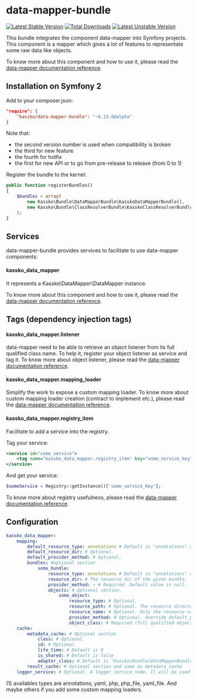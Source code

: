 data-mapper-bundle
==================

[![Latest Stable Version](https://poser.pugx.org/kassko/data-mapper-bundle/v/stable.png)](https://packagist.org/packages/kassko/data-mapper-bundle)
[![Total Downloads](https://poser.pugx.org/kassko/data-mapper-bundle/downloads.png)](https://packagist.org/packages/kassko/data-mapper-bundle)
[![Latest Unstable Version](https://poser.pugx.org/kassko/data-mapper-bundle/v/unstable.png)](https://packagist.org/packages/kassko/data-mapper-bundle)

This bundle integrates the component data-mapper into Symfony projects. This component is a mapper which gives a lot of features to representate some raw data like objects.

To know more about this component and how to use it, please read the [data-mapper documentation reference](https://github.com/kassko/data-mapper/blob/master/README.md).

Installation on Symfony 2
----------------

Add to your composer.json:
```json
"require": {
    "kassko/data-mapper-bundle": "~0.13.0@alpha"
}
```

Note that:
* the second version number is used when compatibility is broken
* the third for new feature
* the fourth for hotfix
* the first for new API or to go from pre-release to release (from 0 to 1)

Register the bundle to the kernel:
```php
public function registerBundles()
{
    $bundles = array(
        new Kassko\Bundle\DataMapperBundle\KasskoDataMapperBundle(),
        new Kassko\Bundle\ClassResolverBundle\KasskoClassResolverBundle(),
    );
}
```

Services
----------
data-mapper-bundle provides services to facilitate to use data-mapper components:

#### kassko_data_mapper ####
It represents a Kassko\DataMapper\DataMapper instance.

To know more about this component and how to use it, please read the [data-mapper documentation reference](https://github.com/kassko/data-mapper/blob/master/README.md).


Tags (dependency injection tags)
----------
#### kassko_data_mapper.listener ####
data-mapper need to be able to retrieve an object listener from its full qualified class name. To help it, register your object listener as service and tag it.
To know more about object listener, please read the [data-mapper documentation reference](https://github.com/kassko/data-mapper/blob/master/README.md).

#### kassko_data_mapper.mapping_loader ####
Simplify the work to expose a custom mapping loader.
To know more about custom mapping loader creation (contract to implement etc.), please read the [data-mapper documentation reference](https://github.com/kassko/data-mapper/blob/master/README.md).

#### kassko_data_mapper.registry_item ####
Facilitate to add a service into the registry.

Tag your service:
```xml
<service id="some_service">
    <tag name="kassko_data_mapper.registry_item" key="some_service_key">
</service>
```

And get your service:
```php
$someService = Registry::getInstance()['some_service_key'];
```
To know more about registry usefulness, please read the [data-mapper documentation reference](https://github.com/kassko/data-mapper/blob/master/README.md).


Configuration
----------
```yaml
kassko_data_mapper:
    mapping:
        default_resource_type: annotations # Default is "annotations" or other type (1).
        default_resource_dir: # Optional.
        default_provider_method: # Optional.
        bundles: #optional section
            some_bundle:
                resource_type: annotations # Default is "annotations" or other type (1).
                resource_dir: # The resource dir of the given bundle.
                provider_method: ~ # Required. Default value is null.
                objects: # Optional section.
                    some_object:
                        resource_type: # Optional.
                        resource_path: # Optional. The resource directory with the resource name. If not defined, data-mapper fallback to resource_name and prepend to it resource_dir (or default_resource_dir). So if resource_path is not defined, case resource_name and resource_dir (or default_resource_dir) must be defined.
                        resource_name: # Optional. Only the resource name (so without the directory).
                        provider_method: # Optional. Override default_provider_method.
                        object_class: # Required (full qualified object class name).
    cache:
        metadata_cache: # Optional section
            class: # Optional.
            id: # Optional.
            life_time: # Default is 0
            is_shared: # Default is false
            adapter_class: # Default is "Kassko\Bundle\DataMapperBundle\Adapter\Cache\DoctrineCacheAdapter"
        result_cache: # Optional section and same as metadata_cache
    logger_service: # Optional. A logger service name. Il will be used for logging in data-mapper component.
```
(1) availables types are annotations, yaml, php, php_file, yaml_file.
And maybe others if you add some custom mapping loaders.
